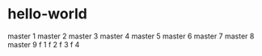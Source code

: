 # hello-world
master 1
master 2
master 3
master 4
master 5
master 6
master 7
master 8
master 9
f 1 
f 2
f 3
f 4
